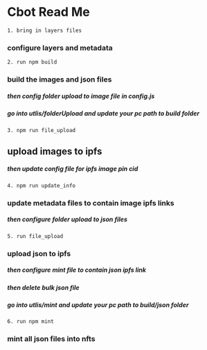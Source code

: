 # Cbot Read Me


`1. bring in layers files`
### configure layers and metadata

`2. run npm build`
### build the images and json files
  ##### then config folder upload to image file in config.js
  ##### go into utlis/folderUpload and update your pc path to build folder

`3. npm run file_upload`
## upload images to ipfs
  ##### then update config file for ipfs image pin cid

`4. npm run update_info `
### update metadata files to contain image ipfs links
  ##### then configure folder upload to json files

`5. run file_upload`
### upload json to ipfs
  ##### then configure mint file to contain json ipfs link
  ##### then delete bulk json file
  ##### go into utlis/mint and update your pc path to build/json folder

`6. run npm mint`
### mint all json files into nfts
  
  

